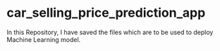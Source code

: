 # car_selling_price_prediction_app
In this Repository, I have saved the files which are to be used to deploy Machine Learning model. 
